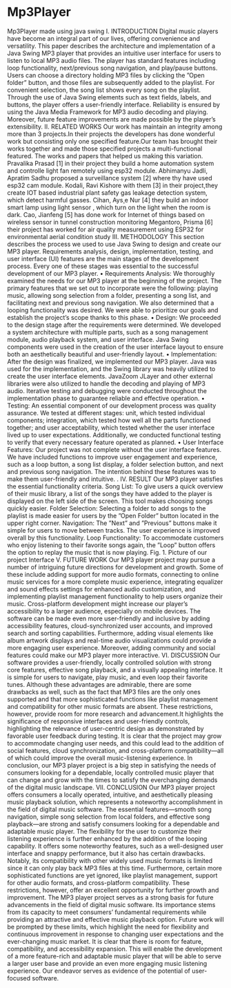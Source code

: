 # Mp3Player
Mp3Player made using java swing
I. INTRODUCTION
Digital music players have become an integral part of our
lives, offering convenience and versatility. This paper describes
the architecture and implementation of a Java Swing MP3
player that provides an intuitive user interface for users to listen to local MP3 audio files. The player has standard features
including loop functionality, next/previous song navigation,
and play/pause buttons. Users can choose a directory holding
MP3 files by clicking the ”Open folder” button, and those
files are subsequently added to the playlist. For convenient
selection, the song list shows every song on the playlist.
Through the use of Java Swing elements such as text fields,
labels, and buttons, the player offers a user-friendly interface.
Reliability is ensured by using the Java Media Framework for
MP3 audio decoding and playing. Moreover, future feature
improvements are made possible by the player’s extensibility.
II. RELATED WORKS
Our work has maintain an integrity among more than 3
projects.In their projects the developers has done wonderful
work but consisting only one specified feature.Our team has
brought their works together and made those specified projects
a multi-functional featured. The works and papers that helped
us making this variation. Pravalika Prasad [1] in their project
they build a home automation system and controlle light
fan remotely using esp32 module. Abhimanyu Jadli, Apratim
Sadhu proposed a surveillance system [2] where thy have used
esp32 cam module.
Kodali, Ravi Kishore with them [3] in their project,they
create IOT based industrial plant safety gas leakage detection
system, which detect harmful gasses.
Cihan, Ays¸e Nur [4] they build an indoor smart lamp using
light sensor , which turn on the light when the room is dark.
Cao, Jianfeng [5] has done work for Internet of things based
on wireless sensor in tunnel construction monitoring
Megantoro, Prisma [6] their project has worked for air
quality measurement using ESP32 for environmental aerial
condition study
III. METHODOLOGY
This section describes the process we used to use Java
Swing to design and create our MP3 player. Requirements
analysis, design, implementation, testing, and user interface
(UI) features are the main stages of the development process.
Every one of these stages was essential to the successful
development of our MP3 player.
• Requirements Analysis: We thoroughly examined the
needs for our MP3 player at the beginning of the project.
The primary features that we set out to incorporate were
the following: playing music, allowing song selection
from a folder, presenting a song list, and facilitating
next and previous song navigation. We also determined
that a looping functionality was desired. We were able
to prioritize our goals and establish the project’s scope
thanks to this phase.
• Design: We proceeded to the design stage after the
requirements were determined. We developed a system
architecture with multiple parts, such as a song management module, audio playback system, and user interface.
Java Swing components were used in the creation of
the user interface layout to ensure both an aesthetically
beautiful and user-friendly layout.
• Implementation: After the design was finalized, we
implemented our MP3 player. Java was used for the
implementation, and the Swing library was heavily utilized to create the user interface elements. JavaZoom
JLayer and other external libraries were also utilized to
handle the decoding and playing of MP3 audio. Iterative
testing and debugging were conducted throughout the
implementation phase to guarantee reliable and effective
operation.
• Testing: An essential component of our development process was quality assurance. We tested at different stages:
unit, which tested individual components; integration,
which tested how well all the parts functioned together;
and user acceptability, which tested whether the user
interface lived up to user expectations. Additionally, we
conducted functional testing to verify that every necessary
feature operated as planned.
• User Interface Features: Our project was not complete
without the user interface features. We have included
functions to improve user engagement and experience,
such as a loop button, a song list display, a folder
selection button, and next and previous song navigation.
The intention behind these features was to make them
user-friendly and intuitive. .
IV. RESULT
Our MP3 player satisfies the essential functionality criteria.
Song List: To give users a quick overview of their music
library, a list of the songs they have added to the player
is displayed on the left side of the screen. This tool makes
choosing songs quickly easier.
Folder Selection: Selecting a folder to add songs to the
playlist is made easier for users by the ”Open Folder” button
located in the upper right corner.
Navigation: The ”Next” and ”Previous” buttons make it
simple for users to move between tracks. The user experience
is improved overall by this functionality.
Loop Functionality: To accommodate customers who enjoy
listening to their favorite songs again, the ”Loop” button offers
the option to replay the music that is now playing.
Fig. 1. Picture of our project Interface
V. FUTURE WORK
Our MP3 player project may pursue a number of intriguing
future directions for development and growth. Some of these
include adding support for more audio formats, connecting to online music services for a more complete music
experience, integrating equalizer and sound effects settings
for enhanced audio customization, and implementing playlist
management functionality to help users organize their music.
Cross-platform development might increase our player’s accessibility to a larger audience, especially on mobile devices.
The software can be made even more user-friendly and inclusive by adding accessibility features, cloud-synchronized
user accounts, and improved search and sorting capabilities.
Furthermore, adding visual elements like album artwork displays and real-time audio visualizations could provide a more
engaging user experience. Moreover, adding community and
social features could make our MP3 player more interactive.
VI. DISCUSSION
Our software provides a user-friendly, locally controlled
solution with strong core features, effective song playback, and
a visually appealing interface. It is simple for users to navigate,
play music, and even loop their favorite tunes. Although
these advantages are admirable, there are some drawbacks
as well, such as the fact that MP3 files are the only ones
supported and that more sophisticated functions like playlist
management and compatibility for other music formats are
absent. These restrictions, however, provide room for more
research and advancement.It highlights the significance of responsive interfaces and user-friendly controls, highlighting the
relevance of user-centric design as demonstrated by favorable
user feedback during testing. It is clear that the project may
grow to accommodate changing user needs, and this could
lead to the addition of social features, cloud synchronization,
and cross-platform compatibility—all of which could improve
the overall music-listening experience. In conclusion, our MP3
player project is a big step in satisfying the needs of consumers
looking for a dependable, locally controlled music player that
can change and grow with the times to satisfy the everchanging demands of the digital music landscape.
VII. CONCLUSION
Our MP3 player project offers consumers a locally operated,
intuitive, and aesthetically pleasing music playback solution,
which represents a noteworthy accomplishment in the field
of digital music software. The essential features—smooth
song navigation, simple song selection from local folders, and
effective song playback—are strong and satisfy consumers
looking for a dependable and adaptable music player. The
flexibility for the user to customize their listening experience
is further enhanced by the addition of the looping capability.
It offers some noteworthy features, such as a well-designed
user interface and snappy performance, but it also has certain
drawbacks. Notably, its compatibility with other widely used
music formats is limited since it can only play back MP3
files at this time. Furthermore, certain more sophisticated
functions are yet ignored, like playlist management, support
for other audio formats, and cross-platform compatibility.
These restrictions, however, offer an excellent opportunity for
further growth and improvement. The MP3 player project
serves as a strong basis for future advancements in the field of
digital music software. Its importance stems from its capacity
to meet consumers’ fundamental requirements while providing
an attractive and effective music playback option. Future
work will be prompted by these limits, which highlight the
need for flexibility and continuous improvement in response
to changing user expectations and the ever-changing music
market. It is clear that there is room for feature, compatibility,
and accessibility expansion. This will enable the development
of a more feature-rich and adaptable music player that will
be able to serve a larger user base and provide an even more
engaging music listening experience. Our endeavor serves as
evidence of the potential of user-focused software.
